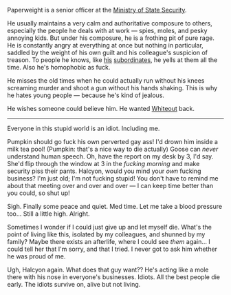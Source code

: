 Paperweight is a senior officer at the [Ministry of State Security](/world/bauhinia/mss/).

He usually maintains a very calm and authoritative composure to others, especially the people he deals with at work — spies, moles, and pesky annoying kids. But under his composure, he is a frothing pit of pure rage. He is constantly angry at everything at once but nothing in particular, saddled by the weight of his own guilt and his colleague's suspicion of treason. To people he knows, like [his](/characters/goose/) [subordinates](/characters/pumpkin/), he yells at them all the time. Also he's homophobic as fuck.

He misses the old times when he could actually run without his knees screaming murder and shoot a gun without his hands shaking. This is why he hates young people — because he's kind of jealous.

He wishes someone could believe him. He wanted [Whiteout](/characters/whiteout/) back.

---

Everyone in this stupid world is an idiot. Including me.

Pumpkin should go fuck his own perverted gay ass! I'd drown him inside a milk tea pool! (Pumpkin: that's a nice way to die actually) Goose can *never* understand human speech. Oh, have the report on my desk by 3, I'd say. She'd flip through the window at 3 in the *fucking morning* and make security piss their pants. Halcyon, would you mind your *own* fucking business? I'm just old; I'm not fucking stupid! You don't have to remind me about that meeting over and over and over — I can keep time better than you could, so shut up!

Sigh. Finally some peace and quiet. Med time. Let me take a blood pressure too… Still a little high. Alright.

Sometimes I wonder if I could just give up and let myself die. What's the point of living like this, isolated by my colleagues, and shunned by my family? Maybe there exists an afterlife, where I could see *them* again… I could tell her that I'm sorry, and that I tried. I never got to ask him whether he was proud of me.

Ugh, Halcyon again. What does that guy want?? He's acting like a mole there with his nose in everyone's businesses. Idiots. All the best people die early. The idiots survive on, alive but not living.
